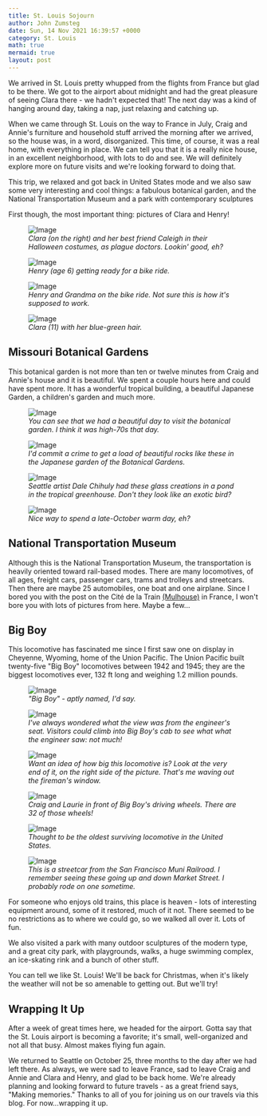 ```yaml
---
title: St. Louis Sojourn
author: John Zumsteg
date: Sun, 14 Nov 2021 16:39:57 +0000
category: St. Louis
math: true
mermaid: true
layout: post
---
```

We arrived in St. Louis pretty whupped from the flights from France but glad to be there. We got to the airport about midnight and had the great pleasure of seeing Clara there - we hadn't expected that! The next day was a kind of hanging around day, taking a nap, just relaxing and catching up.&nbsp;

When we came through St. Louis on the way to France in July, Craig and Annie's furniture and household stuff arrived the morning after we arrived, so the house was, in a word, disorganized. This time, of course, it was a real home, with everything in place. We can tell you that it is a really nice house, in an excellent neighborhood, with lots to do and see. We will definitely explore more on future visits and we're looking forward to doing that.&nbsp;

This trip, we relaxed and got back in United States mode and we also saw some very interesting and cool things: a fabulous botanical garden, and the National Transportation Museum and a&nbsp;park with contemporary sculptures

First though, the most important thing: pictures of Clara and Henry!

<figure class = "portrait">
	<img src="{{"/assets/images/2021/11/image-15.jpg" | prepend: site.baseurl | prepend: site.url }}" alt="Image" />
	<figcaption><em>Clara (on the right) and her best friend Caleigh in their Halloween costumes, as plague doctors. Lookin' good, eh?</em></figcaption>
</figure>



<figure class = "portrait">
	<img src="{{"/assets/images/2021/11/image-16.jpg" | prepend: site.baseurl | prepend: site.url }}" alt="Image" />
	<figcaption><em>Henry (age 6) getting ready for a bike ride.</em></figcaption>
</figure>



<figure class = "landscape">
	<img src="{{"/assets/images/2021/11/image-17.jpg" | prepend: site.baseurl | prepend: site.url }}" alt="Image" />
	<figcaption><em>Henry and Grandma on the bike ride. Not sure this is how it's supposed to work.</em></figcaption>
</figure>



<figure class = "portrait">
	<img src="{{"/assets/images/2021/11/image-2.jpg" | prepend: site.baseurl | prepend: site.url }}" alt="Image" />
	<figcaption><em>Clara (11) with her blue-green hair.</em></figcaption>
</figure>


<h2>Missouri Botanical Gardens</h2>
This botanical garden is not more than ten or twelve minutes from Craig and Annie's house and it is beautiful. We spent a couple hours here and could have spent more. It has a wonderful tropical building, a beautiful Japanese Garden, a children's garden and much more.&nbsp;

<figure class="landscape">
	<img src="{{"/assets/images/2021/11/image-8.jpg" | prepend: site.baseurl | prepend: site.url }}" alt="Image" />
	<figcaption><em>You can see that we had a beautiful day to visit the botanical garden. I think it was high-70s that day.</em></figcaption>
</figure>



<figure class="landscape">
	<img src="{{"/assets/images/2021/11/image-7.jpg" | prepend: site.baseurl | prepend: site.url }}" alt="Image" />
	<figcaption><em>I'd commit a crime to get a load of beautiful rocks like these in the Japanese garden of the Botanical Gardens.</em></figcaption>
</figure>



<figure class="landscape">
	<img src="{{"/assets/images/2021/11/image-4.jpg" | prepend: site.baseurl | prepend: site.url }}" alt="Image" />
	<figcaption><em>Seattle artist Dale Chihuly had these glass creations in a pond in the tropical greenhouse. Don't they look like an exotic bird?</em></figcaption>
</figure>



<figure class="landscape">
	<img src="{{"/assets/images/2021/11/image-21.jpg" | prepend: site.baseurl | prepend: site.url }}" alt="Image" />
	<figcaption><em>Nice way to spend a late-October warm day, eh?</em></figcaption>
</figure>


<h2>National Transportation Museum</h2>
Although this is the National Transportation Museum, the transportation is heavily oriented toward rail-based modes. There are many locomotives, of all ages, freight cars, passenger cars, trams and trolleys and streetcars. Then there are maybe 25 automobiles, one boat and one airplane. Since I bored you with the post on the Cité de la Train <a href="http://zumsteg.us/?p=7029">(Mulhouse)</a> in France, I won't bore you with lots of pictures from here. Maybe a few...
<h2>Big Boy&nbsp;</h2>
This locomotive has fascinated me since I first saw one on display in Cheyenne, Wyoming, home of the Union Pacific. The Union Pacific built twenty-five "Big Boy" locomotives between 1942 and 1945; they are the biggest locomotives ever, 132 ft long and weighing 1.2 million pounds.&nbsp;&nbsp;

<figure class="landscape">
	<img src="{{"/assets/images/2021/11/image-11.jpg" | prepend: site.baseurl | prepend: site.url }}" alt="Image" />
	<figcaption><em>"Big Boy" - aptly named, I'd say.</em></figcaption>
</figure>



<figure class="portrait">
	<img src="{{"/assets/images/2021/11/image-10.jpg" | prepend: site.baseurl | prepend: site.url }}" alt="Image" />
	<figcaption><em>I've always wondered what the view was from the engineer's seat. Visitors could climb into Big Boy's cab to see what what the engineer saw: not much!</em></figcaption>
</figure>



<figure class="landscape">
	<img src="{{"/assets/images/2021/11/image-9.jpg" | prepend: site.baseurl | prepend: site.url }}" alt="Image" />
	<figcaption><em>Want an idea of how big this locomotive is? Look at the very end of it, on the right side of the picture. That's me waving out the fireman's window.</em></figcaption>
</figure>



<figure class="landscape">
	<img src="{{"/assets/images/2021/11/image-12.jpg" | prepend: site.baseurl | prepend: site.url }}" alt="Image" />
	<figcaption><em>Craig and Laurie in front of Big Boy's driving wheels. There are 32 of those wheels!</em></figcaption>
</figure>



<figure class="landscape">
	<img src="{{"/assets/images/2021/11/image-13.jpg" | prepend: site.baseurl | prepend: site.url }}" alt="Image" />
	<figcaption><em>Thought to be the oldest surviving locomotive in the United States.</em></figcaption>
</figure>



<figure class="landscape">
	<img src="{{"/assets/images/2021/11/image-14.jpg" | prepend: site.baseurl | prepend: site.url }}" alt="Image" />
	<figcaption><em>This is a streetcar from the San Francisco Muni Railroad. I remember seeing these going up and down Market Street. I probably rode on one sometime.</em></figcaption>
</figure>



For someone who enjoys old trains, this place is heaven - lots of interesting equipment around, some of it restored, much of it not. There seemed to be no restrictions as to where we could go, so we walked all over it. Lots of fun.

We also visited a park with many outdoor sculptures of the modern type, and a great city park, with playgrounds, walks, a huge swimming complex, an ice-skating rink and a bunch of other stuff.&nbsp;

You can tell we like St. Louis! We'll be back for Christmas, when it's likely the weather will not be so amenable to getting out. But we'll try!
<h2>Wrapping It Up</h2>
After a week of great times here, we headed for the airport. Gotta say that the St. Louis airport is becoming a favorite; it's small, well-organized and not all that busy. Almost makes flying fun again.

We returned to Seattle on October 25, three months to the day after we had left there. As always, we were sad to leave France, sad to leave Craig and Annie and Clara and Henry, and glad to be back home. We're already planning and looking forward to future travels - as a great friend says, "Making memories." Thanks to all of you for joining us on our travels via this blog. For now...wrapping it up.&nbsp;
